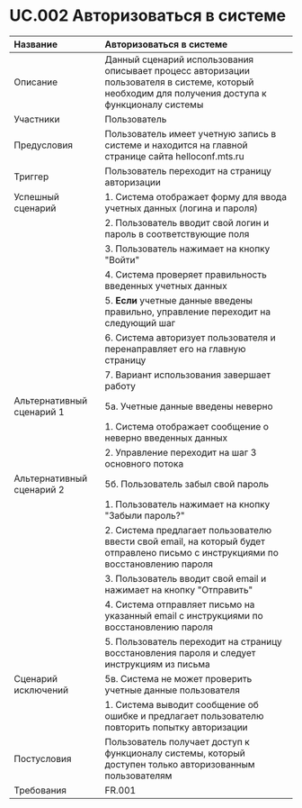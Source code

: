 # UC.002 Авторизоваться в системе
<!-- Подробное описание сценария использования системы с привязкой к ролям участников и задействованным бизнес-сущностям 
https://confluence.mts.ru/pages/viewpage.action?pageId=375782119 
-->
| Название | Авторизоваться в системе |
|:---------|:-------------------------|
| Описание | Данный сценарий использования описывает процесс авторизации пользователя в системе, который необходим для получения доступа к функционалу системы |
| Участники | Пользователь |
| Предусловия | Пользователь имеет учетную запись в системе и находится на главной странице сайта helloconf.mts.ru |
| Триггер | Пользователь переходит на страницу авторизации |
| Успешный сценарий | 1. Система отображает форму для ввода учетных данных (логина и пароля) |
|| 2. Пользователь вводит свой логин и пароль в соответствующие поля |
|| 3. Пользователь нажимает на кнопку "Войти" |
|| 4. Система проверяет правильность введенных учетных данных |
|| 5. **Если** учетные данные введены правильно, управление переходит на следующий шаг |
|| 6. Система авторизует пользователя и перенаправляет его на главную страницу |
|| 7. Вариант использования завершает работу |
| Альтернативный сценарий 1 | 5а. Учетные данные введены неверно |
|| 1. Система отображает сообщение о неверно введенных данных |
|| 2. Управление переходит на шаг 3 основного потока |
| Альтернативный сценарий 2 | 5б. Пользователь забыл свой пароль |
|| 1. Пользователь нажимает на кнопку "Забыли пароль?" |
|| 2. Система предлагает пользователю ввести свой email, на который будет отправлено письмо с инструкциями по восстановлению пароля |
|| 3. Пользователь вводит свой email и нажимает на кнопку "Отправить" |
|| 4. Система отправляет письмо на указанный email с инструкциями по восстановлению пароля |
|| 5. Пользователь переходит на страницу восстановления пароля и следует инструкциям из письма |
| Сценарий исключений | 5в. Система не может проверить учетные данные пользователя |
|| 1. Система выводит сообщение об ошибке и предлагает пользователю повторить попытку авторизации |
| Постусловия | Пользователь получает доступ к функционалу системы, который доступен только авторизованным пользователям |
| Требования | FR.001 |
